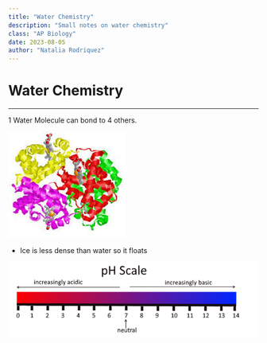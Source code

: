 ```yaml
---
title: "Water Chemistry"
description: "Small notes on water chemistry" 
class: "AP Biology"
date: 2023-08-05
author: "Natalia Rodriquez"
---
```

# Water Chemistry
-----

1 Water Molecule can bond to 4 others. 

![Water Molecules](Images/proteins.jpg)


- Ice is less dense than water so it floats

![PH Scale](Images/PHScale.png)

